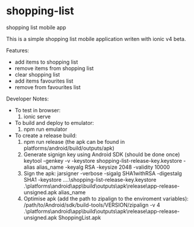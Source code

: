 # shopping-list
shopping list mobile app

This is a simple shopping list mobile application writen with ionic v4 beta.

Features:
- add items to shopping list
- remove items from shopping list
- clear shopping list
- add items favourites list
- remove from favourites list


Developer Notes:
- To test in browser:
    1. ionic serve
- To build and deploy to emulator:
    1. npm run emulator
- To create a release build:
    1. npm run release
    (the apk can be found in platforms/android/build/outputs/apk)
    2. Generate signign key using Android SDK (should be done once)
        keytool -genkey -v -keystore shopping-list-release-key.keystore -alias alias_name -keyalg RSA -keysize 2048 -validity 10000
    3. Sign the apk:
         jarsigner -verbose -sigalg SHA1withRSA -digestalg SHA1 -keystore ..\..\shopping-list-release-key.keystore .\platforms\android\app\build\outputs\apk\release\app-release-unsigned.apk alias_name
    4. Optimise apk (add the path to zipalign to the enviroment variables):
        /path/to/Android/sdk/build-tools/VERSION/zipalign -v 4 .\platforms\android\app\build\outputs\apk\release\app-release-unsigned.apk ShoppingList.apk
